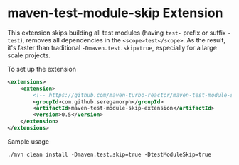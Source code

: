 # maven-test-module-skip Extension

This extension skips building all test modules (having `test-` prefix or suffix `-test`), removes all dependencies
in the `<scope>test</scope>`. As the result, it's faster than traditional `-Dmaven.test.skip=true`, especially for a
large scale projects.

To set up the extension
```xml
<extensions>
    <extension>
        <!-- https://github.com/maven-turbo-reactor/maven-test-module-skip-extension -->
        <groupId>com.github.seregamorph</groupId>
        <artifactId>maven-test-module-skip-extension</artifactId>
        <version>0.5</version>
    </extension>
</extensions>
```

Sample usage
```shell
./mvn clean install -Dmaven.test.skip=true -DtestModuleSkip=true
```
